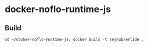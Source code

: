 # docker-noflo-runtime-js


## Build
    cd ~/docker-noflo-runtime-js; docker build -t sejnub/erlide .
